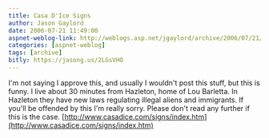 ```yaml
---
title: Casa D'Ice Signs
author: Jason Gaylord
date: 2006-07-21 11:49:00
aspnet-weblog-link: http://weblogs.asp.net/jgaylord/archive/2006/07/21/Casa-D_2700_Ice-Signs.aspx
categories: [aspnet-weblog]
tags: [archive]
bitly: https://jasong.us/2LGsVHO
---
```


I'm not saying I approve this, and usually I wouldn't post this stuff, but this is funny. I live about 30 minutes from Hazleton, home of Lou Barletta. In Hazleton they have new laws regulating illegal aliens and immigrants. If you'll be offended by this I'm really sorry. Please don't read any further if this is the case. [http://www.casadice.com/signs/index.htm](http://www.casadice.com/signs/index.htm)